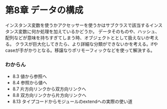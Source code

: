 # 第8章 データの構成
インスタンス変数を使うかアクセッサーを使うかはサブクラスで該当するインスタンス変数に何か処理を加えているかどうか。
データそのものや、ハッシュ、配列などが意味を持ちすぎてしまう時、オブジェクトととして扱えないか考える。
クラスが巨大化してきたら、より詳細な分類ができないかを考える。ifやcaseが手がかりとなる。移譲なりポリモーフィックなどを使って解決する。

### わからん
- 8.3 値から参照へ
- 8.4 参照から値へ
- 8.7 片方向リンクから双方向リンクへ
- 8.8 双方向リンクから片方向リンクへ
- 8.13 タイプコードからモジュールのextendへの実際の使い道
